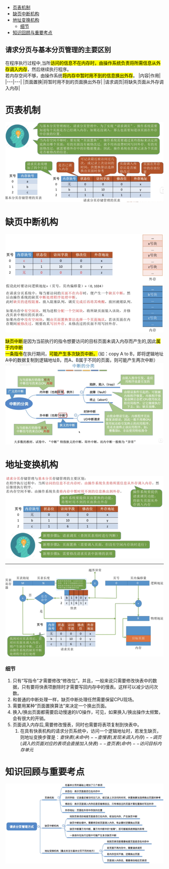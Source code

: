 - [页表机制](#页表机制)
- [缺页中断机构](#缺页中断机构)
- [地址变换机构](#地址变换机构)
    - [细节](#细节)
- [知识回顾与重要考点](#知识回顾与重要考点)

## 请求分页与基本分页管理的主要区别
在程序执行过程中,当所<mark>访问的信息不在内存时，由操作系统负责将所需信息从外存调入内存</mark>，然后继续执行程序。\
若内存空间不够，由操作系统<mark>将内存中暂时用不到的信息换出外存</mark>。
|内容|作用|
|---|---|
|页面置换|将暂时用不到的页面换出外存|
|请求调页|将缺失页面从外存调入内存|
# 页表机制
<img src="img/../../img/页表机制增加的四个字段.png">

# 缺页中断机构
<img src="img/../../img/缺页中断算法.png">

<mark>缺页中断</mark>是因为当前执行的指令想要访问的目标页面未调入内存而产生的,因此<mark>属于内中断</mark>\
<mark>一条指令</mark>在执行期间，<mark>可能产生多次缺页中断。</mark>（如：copy A to B，即将逻辑地址A中的数据复制到逻辑地址B，而A、B属于不同的页面，则可能产生两次中断）
<img src="img/../../img/中断的分类.png">

# 地址变换机构
<img src="img/../../img/地址变换机构.png">
<hr>
<img src="img/../../img/请求页表处理逻辑.png">

### 细节
1. 只有“写指令”才需要修改“修改位”。并且，一般来说只需要修改快表中的数据，只有要将快表项删除时才需要写回内存中的慢表。这样可以减少访问次数。
2. 和普通的中断处理一样，缺页中断处理任然需要保留CPU现场。
3. 需要用某种“页面置换算法”来决定一个换出页面。
4. 换入/换出页面都需要启动慢速的I/O操作，可见，如果换入/换出操作太频繁，会有很大的开销。
5. 页面调入内存后,需要修改慢表，同时也需要将表项复制到快表中。
   1. 在具有快表机构的请求分页系统中，访问一个逻辑地址时，若发生缺页，则地址变换步骤是：$查快表(未命中)--查慢表(发现未调入内存)--调页(调入的页面对应的表项会直接加入快表)--查页表(命中)--访问目标内存单元$

# 知识回顾与重要考点
<img src="img/../../img/请求分页管理方式-知识回顾与重要考点.png">